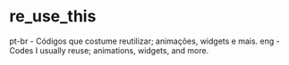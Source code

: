 # re_use_this
pt-br - Códigos que costume reutilizar; animações, widgets e mais.
eng - Codes I usually reuse; animations, widgets, and more.
